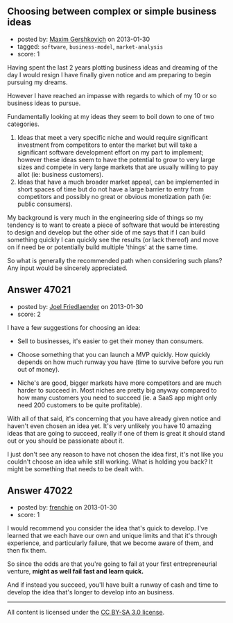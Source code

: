 ## Choosing between complex or simple business ideas

- posted by: [Maxim Gershkovich](https://stackexchange.com/users/-1/6479-maxim-gershkovich) on 2013-01-30
- tagged: `software`, `business-model`, `market-analysis`
- score: 1

Having spent the last 2 years plotting business ideas and dreaming of the day I would resign I have finally given notice and am preparing to begin pursuing my dreams.

However I have reached an impasse with regards to which of my 10 or so business ideas to pursue.

Fundamentally looking at my ideas they seem to boil down to one of two categories.

 1. Ideas that meet a very specific niche and would require significant investment from competitors to enter the market but will take a significant software development effort on my part to implement; however these ideas seem to have the potential to grow to very large sizes and compete in very large markets that are usually willing to pay allot (ie: business customers).
 2. Ideas that have a much broader market appeal, can be implemented in short spaces of time but do not have a large barrier to entry from competitors and possibly no great or obvious monetization path (ie: public consumers). 

My background is very much in the engineering side of things so my tendency is to want to create a piece of software that would be interesting to design and develop but the other side of me says that if I can build something quickly I can quickly see the results (or lack thereof) and move on if need be or potentially build multiple 'things' at the same time. 

So what is generally the recommended path when considering such plans? Any input would be sincerely appreciated.




## Answer 47021

- posted by: [Joel Friedlaender](https://stackexchange.com/users/-1/5543-joel-friedlaender) on 2013-01-30
- score: 2

I have a few suggestions for choosing an idea:

- Sell to businesses, it's easier to get their money than consumers.

- Choose something that you can launch a MVP quickly.  How quickly depends on how much runway you have (time to survive before you run out of money).

- Niche's are good, bigger markets have more competitors and are much harder to succeed in.  Most niches are pretty big anyway compared to how many customers you need to succeed (ie. a SaaS app might only need 200 customers to be quite profitable).

With all of that said, it's concerning that you have already given notice and haven't even chosen an idea yet.  It's very unlikely you have 10 amazing ideas that are going to succeed, really if one of them is great it should stand out or you should be passionate about it.

I just don't see any reason to have not chosen the idea first, it's not like you couldn't choose an idea while still working.  What is holding you back?  It might be something that needs to be dealt with.


## Answer 47022

- posted by: [frenchie](https://stackexchange.com/users/-1/15155-frenchie) on 2013-01-30
- score: 1

I would recommend you consider the idea that's quick to develop. I've learned that we each have our own and unique limits and that it's through experience, and particularly failure, that we become aware of them, and then fix them.

So since the odds are that you're going to fail at your first entrepreneurial venture, **might as well fail fast and learn quick.**

And if instead you succeed, you'll have built a runway of cash and time to develop the idea that's longer to develop into an business.




---

All content is licensed under the [CC BY-SA 3.0 license](https://creativecommons.org/licenses/by-sa/3.0/).
